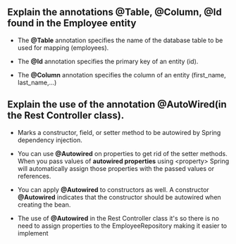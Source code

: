 ## Explain the annotations @Table, @Column, @Id found in the Employee entity 
- The **@Table** annotation specifies the name of the database table to be used for mapping (employees).

- The **@Id** annotation specifies the primary key of an entity (id).

- The **@Column** annotation specifies the column of an entity (first_name, last_name,...)

## Explain the use of the annotation @AutoWired(in the Rest Controller class).
- Marks a constructor, field, or setter method to be autowired by Spring dependency injection.

- You can use **@Autowired** on properties to get rid of the setter methods. 
When you pass values of **autowired properties** using <property\> Spring will 
automatically assign those properties with the passed values or references.

- You can apply **@Autowired** to constructors as well. A constructor **@Autowired**
indicates that the constructor should be autowired when creating the bean.

- The use of **@Autowired** in the Rest Controller class it's so there is no need
to assign properties to the EmployeeRepository making it easier to implement

